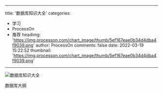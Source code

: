 
---
title: '数据库知识大全'
categories: 
 - 学习
 - ProcessOn
 - 推荐
headimg: 'https://img.processon.com/chart_image/thumb/5ef167eae0b34d4dba4f9039.png'
author: ProcessOn
comments: false
date: 2022-03-19 15:22:52
thumbnail: 'https://img.processon.com/chart_image/thumb/5ef167eae0b34d4dba4f9039.png'
---

<div>   
<img class="thumb" alt="数据库知识大全" src="https://img.processon.com/chart_image/thumb/5ef167eae0b34d4dba4f9039.png" referrerpolicy="no-referrer">
<p>数据库大纲</p>  
</div>
            